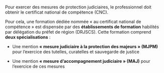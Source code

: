Pour exercer des mesures de protection judiciaires, le professionnel doit obtenir le certificat national de compétence (CNC).
<br/>

Pour cela, une formation dédiée nommée « au certificat national de compétence » est dispensée par des **établissements de formation** habilités par délégation du préfet de région (DRJSCS). Cette formation comprend **deux spécialisations** :
<br/>

- Une mention **« mesure judiciaire à la protection des majeurs » (MJPM)** pour l’exercice des tutelles, curatelles et sauvegarde de justice

- Une mention **« mesure d’accompagnement judiciaire » (MAJ)** pour l’exercice de ces mesures
